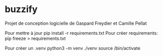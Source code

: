 # buzzify
Projet de conception logicielle de Gaspard Freydier et Camille Pellat


Pour mettre à jour
pip install -r requirements.txt
Pour créer requirements:
pip freeze > requirements.txt


Pour créer un .venv
python3 -m venv ./venv
source <venv>/bin/activate